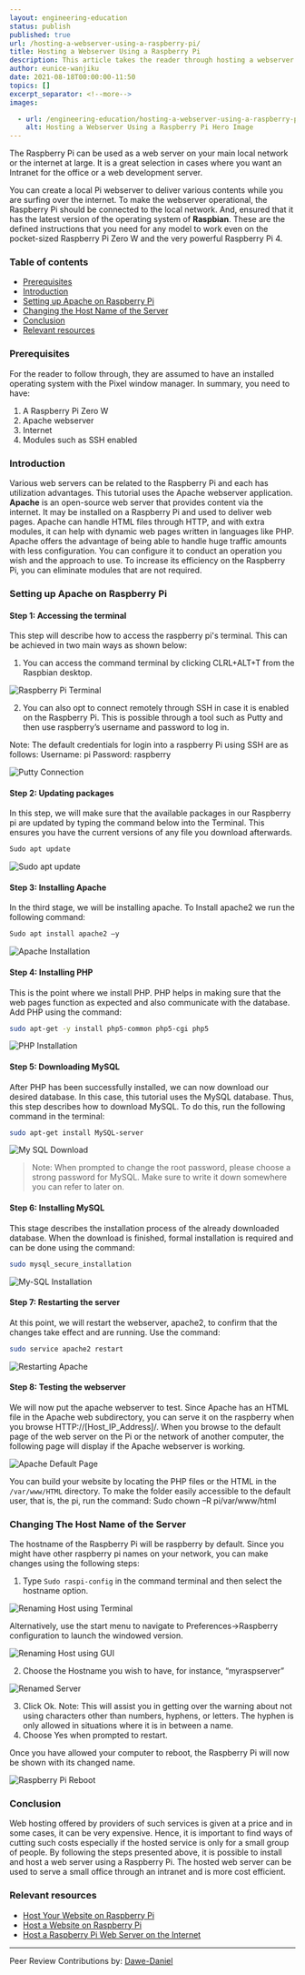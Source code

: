 ```yaml
---
layout: engineering-education
status: publish
published: true
url: /hosting-a-webserver-using-a-raspberry-pi/
title: Hosting a Webserver Using a Raspberry Pi
description: This article takes the reader through hosting a webserver using a Raspberry Pi. The Raspberry Pi can be used as a web server on your main local network or the internet at large. It is a great selection in cases where you want an Intranet for the office or web development server.
author: eunice-wanjiku
date: 2021-08-18T00:00:00-11:50
topics: []
excerpt_separator: <!--more-->
images:

  - url: /engineering-education/hosting-a-webserver-using-a-raspberry-pi/hero.jpg
    alt: Hosting a Webserver Using a Raspberry Pi Hero Image
---
```

The Raspberry Pi can be used as a web server on your main local network or the internet at large. It is a great selection in cases where you want an Intranet for the office or a web development server.
<!--more-->
You can create a local Pi webserver to deliver various contents while you are surfing over the internet. To make the webserver operational, the Raspberry Pi should be connected to the local network.  And, ensured that it has the latest version of the operating system of **Raspbian**. These are the defined instructions that you need for any model to work even on the pocket-sized Raspberry Pi Zero W and the very powerful Raspberry Pi 4.

### Table of contents
- [Prerequisites](#prerequisites)
- [Introduction](#introduction)
- [Setting up Apache on Raspberry Pi](#setting-up-apache-on-raspberry-pi)
- [Changing the Host Name of the Server](#changing-the-host-name-of-the-server)
- [Conclusion](#conclusion)
- [Relevant resources](#relevant-resources)

### Prerequisites
For the reader to follow through, they are assumed to have an installed operating system with the Pixel window manager. In summary, you need to have:
1.  A Raspberry Pi Zero W
2.  Apache webserver
3.  Internet
4.  Modules such as SSH enabled

### Introduction
Various web servers can be related to the Raspberry Pi and each has utilization advantages. This tutorial uses the Apache webserver application. **Apache** is an open-source web server that provides content via the internet. It may be installed on a Raspberry Pi and used to deliver web pages. Apache can handle HTML files through HTTP, and with extra modules, it can help with dynamic web pages written in languages like PHP. Apache offers the advantage of being able to handle huge traffic amounts with less configuration. You can configure it to conduct an operation you wish and the approach to use. To increase its efficiency on the Raspberry Pi, you can eliminate modules that are not required.

### Setting up Apache on Raspberry Pi
#### Step 1: Accessing the terminal
This step will describe how to access the raspberry pi's terminal. This can be achieved in two main ways as shown below:
1. You can access the command terminal by clicking CLRL+ALT+T from the Raspbian desktop.

![Raspberry Pi Terminal](/engineering-education/hosting-a-webserver-using-a-raspberry-pi/terminal.png)

2. You can also opt to connect remotely through SSH in case it is enabled on the Raspberry Pi. This is possible through a tool such as Putty and then use raspberry’s username and password to log in.

Note: The default credentials for login into a raspberry Pi using SSH are as follows:
Username: pi
Password: raspberry

![Putty Connection](/engineering-education/hosting-a-webserver-using-a-raspberry-pi/puttylogin.png)

#### Step 2: Updating packages
In this step, we will make sure that the available packages in our Raspberry pi are updated by typing the command below into the Terminal. This ensures you have the current versions of any file you download afterwards.

```bash
Sudo apt update
```

![Sudo apt update](/engineering-education/hosting-a-webserver-using-a-raspberry-pi/sudoaptupdate.png)

#### Step 3: Installing Apache
In the third stage, we will be installing apache. To Install apache2 we run the following command:

```bash
Sudo apt install apache2 –y
```

![Apache Installation](/engineering-education/hosting-a-webserver-using-a-raspberry-pi/installapache.png)

#### Step 4: Installing PHP
This is the point where we install PHP. PHP helps in making sure that the web pages function as expected and also communicate with the database.
Add PHP using the command:

```bash
sudo apt-get -y install php5-common php5-cgi php5
```

![PHP Installation](/engineering-education/hosting-a-webserver-using-a-raspberry-pi/installphp.png)

#### Step 5: Downloading MySQL
After PHP has been successfully installed, we can now download our desired database. In this case, this tutorial uses the MySQL database. Thus, this step describes how to download MySQL.
To do this, run the following command in the terminal:

```bash
sudo apt-get install MySQL-server
```

![My SQL Download](/engineering-education/hosting-a-webserver-using-a-raspberry-pi/downloaddb.png)

>Note: When prompted to change the root password, please choose a strong password for MySQL. Make sure to write it down somewhere you can refer to later on.

#### Step 6: Installing MySQL
This stage describes the installation process of the already downloaded database.
When the download is finished, formal installation is required and can be done using the command:

```bash
sudo mysql_secure_installation
```

![My-SQL Installation](/engineering-education/hosting-a-webserver-using-a-raspberry-pi/installdb.png)

#### Step 7: Restarting the server
At this point, we will restart the webserver, apache2, to confirm that the changes take effect and are running. Use the command:

```bash
sudo service apache2 restart
```

![Restarting Apache](/engineering-education/hosting-a-webserver-using-a-raspberry-pi/restartapache.png)

#### Step 8: Testing the webserver
We will now put the apache webserver to test. Since Apache has an HTML file in the Apache web subdirectory, you can serve it on the raspberry when you browse HTTP://[Host_IP_Address]/.
When you browse to the default page of the web server on the Pi or the network of another computer, the following page will display if the Apache webserver is working.

![Apache Default Page](/engineering-education/hosting-a-webserver-using-a-raspberry-pi/defaultpage.png)

You can build your website by locating the PHP files or the HTML in the `/var/www/HTML` directory. To make the folder easily accessible to the default user, that is, the pi, run the command:
Sudo chown –R pi/var/www/html

### Changing The Host Name of the Server
The hostname of the Raspberry Pi will be raspberry by default. Since you might have other raspberry pi names on your network, you can make changes using the following steps:
1.  Type `Sudo raspi-config` in the command terminal and then select the hostname option.

![Renaming Host using Terminal](/engineering-education/hosting-a-webserver-using-a-raspberry-pi/renaminghost1.png)

Alternatively, use the start menu to navigate to Preferences->Raspberry configuration to launch the windowed version.

![Renaming Host using GUI](/engineering-education/hosting-a-webserver-using-a-raspberry-pi/renaminghost2.png)

2.  Choose the Hostname you wish to have, for instance, “myraspserver”

![Renamed Server](/engineering-education/hosting-a-webserver-using-a-raspberry-pi/serverrenamed.png)

3.  Click Ok.
Note: This will assist you in getting over the warning about not using characters other than numbers, hyphens, or letters. The hyphen is only allowed in situations where it is in between a name.
4.  Choose Yes when prompted to restart.

Once you have allowed your computer to reboot, the Raspberry Pi will now be shown with its changed name.

![Raspberry Pi Reboot](/engineering-education/hosting-a-webserver-using-a-raspberry-pi/reboot.png)

### Conclusion
Web hosting offered by providers of such services is given at a price and in some cases, it can be very expensive. Hence, it is important to find ways of cutting such costs especially if the hosted service is only for a small group of people. By following the steps presented above, it is possible to install and host a web server using a Raspberry Pi. The hosted web server can be used to serve a small office through an intranet and is more cost efficient.

### Relevant resources
- [Host Your Website on Raspberry Pi](https://www.instructables.com/Host-your-website-on-Raspberry-pi/)
- [Host a Website on Raspberry Pi](https://fireship.io/lessons/host-website-raspberry-pi/)
- [Host a Raspberry Pi Web Server on the Internet](https://medium.com/swlh/host-a-raspberry-pi-web-server-on-the-internet-89786287db77)

---
Peer Review Contributions by: [Dawe-Daniel](/engineering-education/authors/dawe-daniel/)
